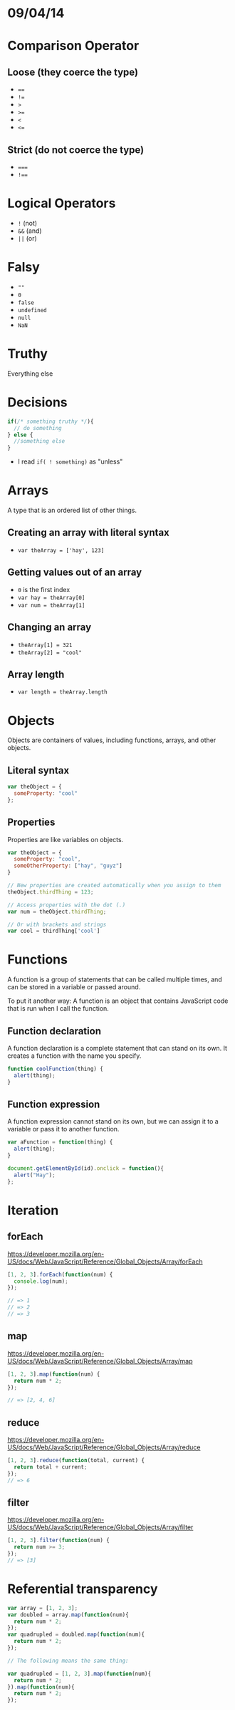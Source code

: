 # 09/04/14

# Comparison Operator
## Loose (they coerce the type)
- `==`
- `!=`
- `>`
- `>=`
- `<`
- `<=`

## Strict (do not coerce the type)
- `===`
- `!==`

# Logical Operators
- `!` (not)
- `&&` (and)
- `||` (or)

# Falsy
- `""`
- `0`
- `false`
- `undefined`
- `null`
- `NaN`

# Truthy
Everything else

# Decisions
```js
if(/* something truthy */){
  // do something
} else {
  //something else
}
```

- I read `if( ! something)` as "unless"

# Arrays
A type that is an ordered list of other things.
## Creating an array with literal syntax
- `var theArray = ['hay', 123]`
## Getting values out of an array
- `0` is the first index
- `var hay = theArray[0]`
- `var num = theArray[1]`
## Changing an array
- `theArray[1] = 321`
- `theArray[2] = "cool"`
## Array length
- `var length = theArray.length`

# Objects
Objects are containers of values, including functions, arrays, and other objects.

## Literal syntax
```js
var theObject = {
  someProperty: "cool"
};
```

## Properties
Properties are like variables on objects.

```js
var theObject = {
  someProperty: "cool",
  someOtherProperty: ["hay", "guyz"]
}

// New properties are created automatically when you assign to them
theObject.thirdThing = 123;

// Access properties with the dot (.)
var num = theObject.thirdThing;

// Or with brackets and strings
var cool = thirdThing['cool']
```

# Functions
A function is a group of statements that can be called multiple times, and can be stored in a variable or passed around.

To put it another way: A function is an object that contains JavaScript code that is run when I call the function.

## Function declaration
A function declaration is a complete statement that can stand on its own. It creates a function with the name you specify.

```js
function coolFunction(thing) {
  alert(thing);
}
```

## Function expression
A function expression cannot stand on its own, but we can assign it to a variable or pass it to another function.

```js
var aFunction = function(thing) {
  alert(thing);
}

document.getElementById(id).onclick = function(){
  alert("Hay");
};
```

# Iteration
## forEach
https://developer.mozilla.org/en-US/docs/Web/JavaScript/Reference/Global_Objects/Array/forEach

```js
[1, 2, 3].forEach(function(num) {
  console.log(num);
});

// => 1
// => 2
// => 3
```

## map
https://developer.mozilla.org/en-US/docs/Web/JavaScript/Reference/Global_Objects/Array/map

```js
[1, 2, 3].map(function(num) {
  return num * 2;
});

// => [2, 4, 6]
```

## reduce
https://developer.mozilla.org/en-US/docs/Web/JavaScript/Reference/Global_Objects/Array/reduce

```js
[1, 2, 3].reduce(function(total, current) {
  return total + current;
});
// => 6
```

## filter
https://developer.mozilla.org/en-US/docs/Web/JavaScript/Reference/Global_Objects/Array/filter

```js
[1, 2, 3].filter(function(num) {
  return num >= 3;
});
// => [3]
```

# Referential transparency

```js
var array = [1, 2, 3];
var doubled = array.map(function(num){
  return num * 2;
});
var quadrupled = doubled.map(function(num){
  return num * 2;
});

// The following means the same thing:

var quadrupled = [1, 2, 3].map(function(num){
  return num * 2;
}).map(function(num){
  return num * 2;
});
```
